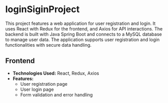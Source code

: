 # loginSiginProject

This project features a web application for user registration and login. It uses React with Redux for the frontend, and Axios for API interactions. The backend is built with Java Spring Boot and connects to a MySQL database to manage user data. The application supports user registration and login functionalities with secure data handling.

## Frontend

- **Technologies Used:** React, Redux, Axios
- **Features:**
  - User registration page
  - User login page
  - Form validation and error handling


